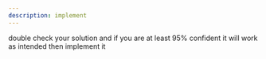 ```yaml
---
description: implement
---
```


double check your solution and if you are at least 95% confident it will work as intended then implement it